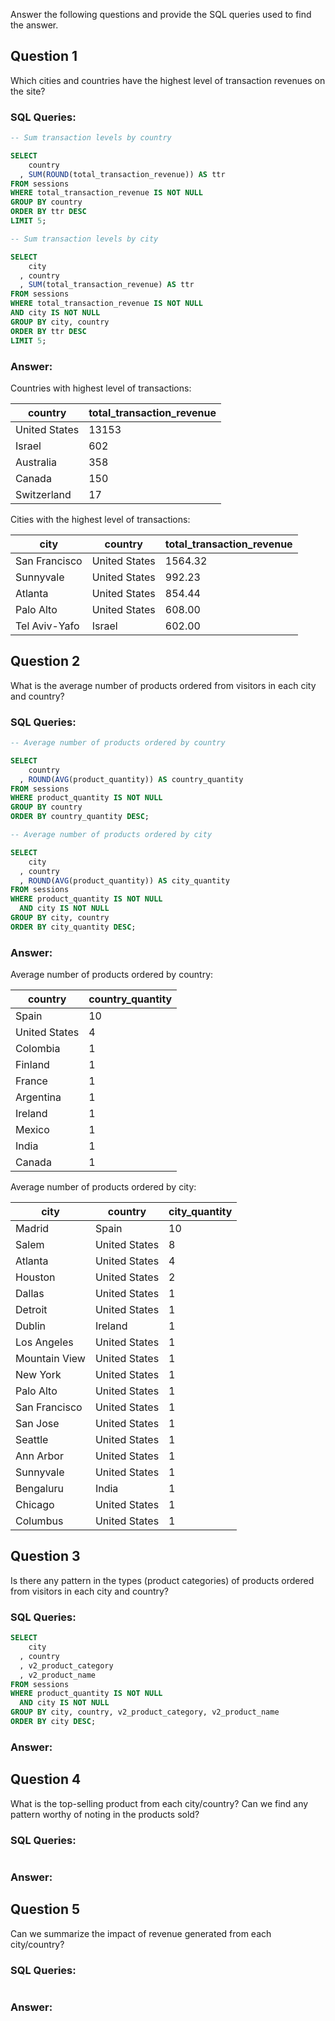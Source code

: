 Answer the following questions and provide the SQL queries used to find the answer.

## Question 1 
Which cities and countries have the highest level of transaction revenues on the site?

### SQL Queries:

```sql
-- Sum transaction levels by country

SELECT
    country
  , SUM(ROUND(total_transaction_revenue)) AS ttr
FROM sessions
WHERE total_transaction_revenue IS NOT NULL
GROUP BY country
ORDER BY ttr DESC
LIMIT 5;
```

```sql
-- Sum transaction levels by city

SELECT
    city
  , country
  , SUM(total_transaction_revenue) AS ttr
FROM sessions
WHERE total_transaction_revenue IS NOT NULL
AND city IS NOT NULL
GROUP BY city, country
ORDER BY ttr DESC
LIMIT 5;
```
### Answer:

Countries with highest level of transactions:

| country       | total_transaction_revenue |
| ------------- | ------------------------- |
| United States | 13153                     |
| Israel        | 602                       |
| Australia     | 358                       |
| Canada        | 150                       |
| Switzerland   | 17                        |

Cities with the highest level of transactions:

| city          | country       | total_transaction_revenue |
| ------------- | ------------- | ------------------------- |
| San Francisco | United States | 1564.32                   |
| Sunnyvale     | United States | 992.23                    |
| Atlanta       | United States | 854.44                    |
| Palo Alto     | United States | 608.00                    |
| Tel Aviv-Yafo | Israel        | 602.00                    |

## Question 2
What is the average number of products ordered from visitors in each city and country?

### SQL Queries:

```sql
-- Average number of products ordered by country

SELECT
    country
  , ROUND(AVG(product_quantity)) AS country_quantity
FROM sessions
WHERE product_quantity IS NOT NULL
GROUP BY country
ORDER BY country_quantity DESC;
```

```sql
-- Average number of products ordered by city

SELECT
    city
  , country
  , ROUND(AVG(product_quantity)) AS city_quantity
FROM sessions
WHERE product_quantity IS NOT NULL
  AND city IS NOT NULL
GROUP BY city, country
ORDER BY city_quantity DESC;
```
### Answer:

Average number of products ordered by country:

| country       | country_quantity |
| ------------- | ---------------- |
| Spain         | 10               |
| United States | 4                |
| Colombia      | 1                |
| Finland       | 1                |
| France        | 1                |
| Argentina     | 1                |
| Ireland       | 1                |
| Mexico        | 1                |
| India         | 1                |
| Canada        | 1                |

Average number of products ordered by city:

| city          | country       | city_quantity |
| ------------- | ------------- | ------------- |
| Madrid        | Spain         | 10            |
| Salem         | United States | 8             |
| Atlanta       | United States | 4             |
| Houston       | United States | 2             |
| Dallas        | United States | 1             |
| Detroit       | United States | 1             |
| Dublin        | Ireland       | 1             |
| Los Angeles   | United States | 1             |
| Mountain View | United States | 1             |
| New York      | United States | 1             |
| Palo Alto     | United States | 1             |
| San Francisco | United States | 1             |
| San Jose      | United States | 1             |
| Seattle       | United States | 1             |
| Ann Arbor     | United States | 1             |
| Sunnyvale     | United States | 1             |
| Bengaluru     | India         | 1             |
| Chicago       | United States | 1             |
| Columbus      | United States | 1             |

## Question 3

Is there any pattern in the types (product categories) of products ordered from visitors in each city and country?
### SQL Queries:

```sql
SELECT
    city
  , country
  , v2_product_category
  , v2_product_name
FROM sessions
WHERE product_quantity IS NOT NULL
  AND city IS NOT NULL
GROUP BY city, country, v2_product_category, v2_product_name
ORDER BY city DESC;
```

### Answer:

## Question 4 

What is the top-selling product from each city/country? Can we find any pattern worthy of noting in the products sold?
### SQL Queries:

```sql

```

### Answer:

## Question 5 

Can we summarize the impact of revenue generated from each city/country?
### SQL Queries:

```sql

```

### Answer: